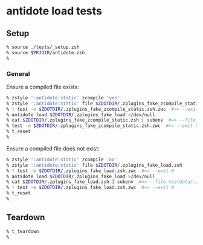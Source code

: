 # antidote load tests

## Setup

```zsh
% source ./tests/_setup.zsh
% source $PRJDIR/antidote.zsh
%
```

### General

Ensure a compiled file exists:

```zsh
% zstyle ':antidote:static' zcompile 'yes'
% zstyle ':antidote:static' file $ZDOTDIR/.zplugins_fake_zcompile_static.zsh
% ! test -e $ZDOTDIR/.zplugins_fake_zcompile_static.zsh.zwc  #=> --exit 0
% antidote load $ZDOTDIR/.zplugins_fake_load >/dev/null
% cat $ZDOTDIR/.zplugins_fake_zcompile_static.zsh | subenv  #=> --file testdata/.zplugins_fake_zcompile_static.zsh
% test -e $ZDOTDIR/.zplugins_fake_zcompile_static.zsh.zwc  #=> --exit 0
% t_reset
%
```

Ensure a compiled file does not exist:

```zsh
% zstyle ':antidote:static' zcompile 'no'
% zstyle ':antidote:static' file $ZDOTDIR/.zplugins_fake_load.zsh
% ! test -e $ZDOTDIR/.zplugins_fake_load.zsh.zwc  #=> --exit 0
% antidote load $ZDOTDIR/.zplugins_fake_load >/dev/null
% cat $ZDOTDIR/.zplugins_fake_load.zsh | subenv  #=> --file testdata/.zplugins_fake_load.zsh
% ! test -e $ZDOTDIR/.zplugins_fake_load.zsh.zwc  #=> --exit 0
% t_reset
%
```

## Teardown

```zsh
% t_teardown
%
```
